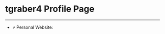  # tgraber4 Profile Page
 ------------------ 
- ⚡ Personal Website: 

<!---
tgraber4/tgraber4 is a ✨ special ✨ repository because its `README.md` (this file) appears on your GitHub profile.
You can click the Preview link to take a look at your changes.
--->
